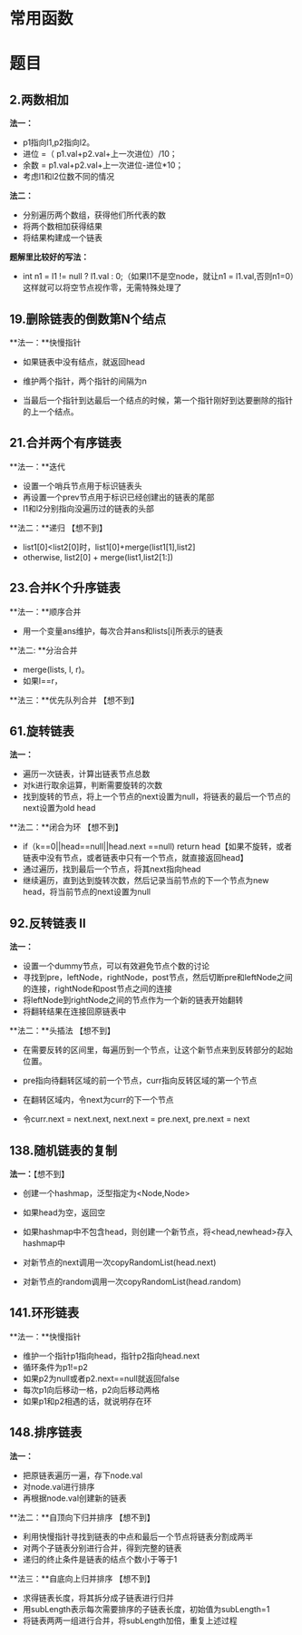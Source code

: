 # 常用函数



# 题目



## 2.两数相加

**法一：**

+ p1指向l1,p2指向l2。
+ 进位 =（ p1.val+p2.val+上一次进位）/10；
+ 余数 =   p1.val+p2.val+上一次进位-进位*10；
+ 考虑l1和l2位数不同的情况



**法二：**

+ 分别遍历两个数组，获得他们所代表的数
+ 将两个数相加获得结果
+ 将结果构建成一个链表



**题解里比较好的写法：**

+ int n1 = l1 != null ? l1.val : 0;（如果l1不是空node，就让n1 = l1.val,否则n1=0）这样就可以将空节点视作零，无需特殊处理了



## 19.删除链表的倒数第N个结点

**法一：**快慢指针

+ 如果链表中没有结点，就返回head

+ 维护两个指针，两个指针的间隔为n
+ 当最后一个指针到达最后一个结点的时候，第一个指针刚好到达要删除的指针的上一个结点。



## 21.合并两个有序链表

**法一：**迭代

+ 设置一个哨兵节点用于标识链表头
+ 再设置一个prev节点用于标识已经创建出的链表的尾部
+ l1和l2分别指向没遍历过的链表的头部





**法二：**递归 【想不到】

+ list1[0]<list2[0]时，list1[0]+merge(list1[1],list2]
+ otherwise, list2[0] + merge(list1,list2[1:])



## 23.合并K个升序链表

**法一：**顺序合并

+ 用一个变量ans维护，每次合并ans和lists[i]所表示的链表



**法二: **分治合并

+ merge(lists, l, r)。
+ 如果l==r，



**法三：**优先队列合并 【想不到】



## 61.旋转链表

**法一：**

+ 遍历一次链表，计算出链表节点总数
+ 对k进行取余运算，判断需要旋转的次数
+ 找到旋转的节点，将上一个节点的next设置为null，将链表的最后一个节点的next设置为old head





**法二：**闭合为环 【想不到】

+ if（k==0||head==null||head.next ==null) return head【如果不旋转，或者链表中没有节点，或者链表中只有一个节点，就直接返回head】
+ 通过遍历，找到最后一个节点，将其next指向head
+ 继续遍历，直到达到旋转次数，然后记录当前节点的下一个节点为new head，将当前节点的next设置为null





## 92.反转链表 II

**法一：**

+ 设置一个dummy节点，可以有效避免节点个数的讨论
+ 寻找到pre，leftNode，rightNode，post节点，然后切断pre和leftNode之间的连接，rightNode和post节点之间的连接
+ 将leftNode到rightNode之间的节点作为一个新的链表开始翻转
+ 将翻转结果在连接回原链表中



**法二：**头插法 【想不到】

+ 在需要反转的区间里，每遍历到一个节点，让这个新节点来到反转部分的起始位置。

+ pre指向待翻转区域的前一个节点，curr指向反转区域的第一个节点
+ 在翻转区域内，令next为curr的下一个节点
+ 令curr.next = next.next,  next.next = pre.next,  pre.next = next



## 138.随机链表的复制

**法一：**【想不到】

+ 创建一个hashmap，泛型指定为<Node,Node>

+ 如果head为空，返回空
+ 如果hashmap中不包含head，则创建一个新节点，将<head,newhead>存入hashmap中
+ 对新节点的next调用一次copyRandomList(head.next)
+ 对新节点的random调用一次copyRandomList(head.random)



## 141.环形链表

**法一：**快慢指针

+ 维护一个指针p1指向head，指针p2指向head.next
+ 循环条件为p1!=p2
+ 如果p2为null或者p2.next==null就返回false
+ 每次p1向后移动一格，p2向后移动两格
+ 如果p1和p2相遇的话，就说明存在环



## 148.排序链表

**法一：**

+ 把原链表遍历一遍，存下node.val
+ 对node.val进行排序
+ 再根据node.val创建新的链表



**法二：**自顶向下归并排序 【想不到】

+ 利用快慢指针寻找到链表的中点和最后一个节点将链表分割成两半
+ 对两个子链表分别进行合并，得到完整的链表
+ 递归的终止条件是链表的结点个数小于等于1



**法三：**自底向上归并排序 【想不到】

+ 求得链表长度，将其拆分成子链表进行归并
+ 用subLength表示每次需要排序的子链表长度，初始值为subLength=1
+ 将链表两两一组进行合并，将subLength加倍，重复上述过程
